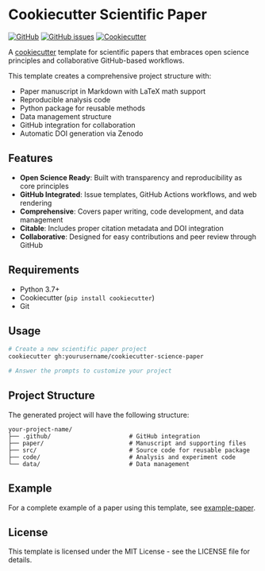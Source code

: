 # Cookiecutter Scientific Paper

[![GitHub](https://img.shields.io/github/license/drckf/cookiecutter-scientific-paper)](LICENSE)
[![GitHub issues](https://img.shields.io/github/issues/drckf/cookiecutter-scientific-paper)](https://github.com/drckf/cookiecutter-scientific-paper/issues)
[![Cookiecutter](https://img.shields.io/badge/built%20with-Cookiecutter-ff69b4.svg)](https://github.com/cookiecutter/cookiecutter)

A [cookiecutter](https://github.com/cookiecutter/cookiecutter) template for scientific papers that embraces open science principles and collaborative GitHub-based workflows.

This template creates a comprehensive project structure with:

- Paper manuscript in Markdown with LaTeX math support
- Reproducible analysis code
- Python package for reusable methods
- Data management structure
- GitHub integration for collaboration
- Automatic DOI generation via Zenodo

## Features

- **Open Science Ready**: Built with transparency and reproducibility as core principles
- **GitHub Integrated**: Issue templates, GitHub Actions workflows, and web rendering
- **Comprehensive**: Covers paper writing, code development, and data management
- **Citable**: Includes proper citation metadata and DOI integration
- **Collaborative**: Designed for easy contributions and peer review through GitHub

## Requirements

- Python 3.7+
- Cookiecutter (`pip install cookiecutter`)
- Git

## Usage

```bash
# Create a new scientific paper project
cookiecutter gh:yourusername/cookiecutter-science-paper

# Answer the prompts to customize your project
```

## Project Structure

The generated project will have the following structure:

```
your-project-name/
├── .github/                      # GitHub integration
├── paper/                        # Manuscript and supporting files
├── src/                          # Source code for reusable package
├── code/                         # Analysis and experiment code
└── data/                         # Data management
```

## Example

For a complete example of a paper using this template, see [example-paper](https://github.com/yourusername/example-paper).

## License

This template is licensed under the MIT License - see the LICENSE file for details.
